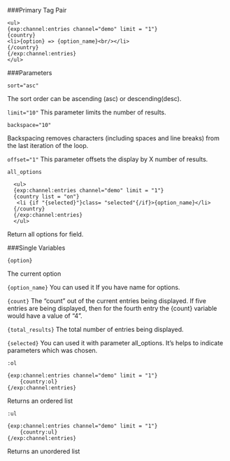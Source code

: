 ###Primary Tag Pair

    <ul>
    {exp:channel:entries channel="demo" limit = "1"}
    {country}
    <li>{option} => {option_name}<br/></li>
    {/country}
    {/exp:channel:entries}
    </ul>


###Parameters

``sort="asc"``

The sort order can be ascending (asc) or descending(desc).

``limit="10"``
This parameter limits the number of results.
    

``backspace="10"``

Backspacing removes characters (including spaces and line breaks) from the last iteration of the loop.

``offset="1"``
This parameter offsets the display by X number of results.

``all_options``

      <ul>
      {exp:channel:entries channel="demo" limit = "1"}
      {country list = "on"}
       <li {if "{selected}"}class= "selected"{/if}>{option_name}</li>
      {/country}
      {/exp:channel:entries}
      </ul>


Return all options for field.


###Single Variables

``{option}``

The current option

``{option_name}``
You can used it If you have name for options.

``{count}``
The “count” out of the current entries being displayed. If five entries are being displayed, then for the fourth entry the {count} variable would have a value of “4”.

``{total_results}``
The total number of entries being displayed.

``{selected}``
You can used it with parameter all_options. It’s helps to indicate parameters which was chosen.

``:ol``

	{exp:channel:entries channel="demo" limit = "1"}
		{country:ol}
	{/exp:channel:entries}
Returns an ordered list

``:ul``

	{exp:channel:entries channel="demo" limit = "1"}
		{country:ul}
	{/exp:channel:entries}
Returns an unordered list
